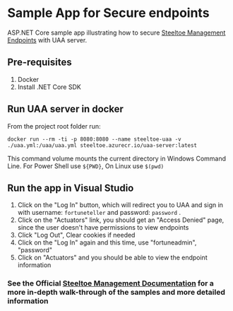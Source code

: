 ﻿# Sample App for Secure endpoints

ASP.NET Core sample app illustrating how to secure [Steeltoe Management Endpoints](https://github.com/SteeltoeOSS/Management) with UAA server.  

## Pre-requisites

1. Docker
2. Install .NET Core SDK

## Run UAA server in docker

From the project root folder run:

``` shell
docker run --rm -ti -p 8080:8080 --name steeltoe-uaa -v ./uaa.yml:/uaa/uaa.yml steeltoe.azurecr.io/uaa-server:latest
```

This command volume mounts the current directory in Windows Command Line. For Power Shell use `${PWD}`, On Linux use `$(pwd)`

## Run the app in Visual Studio

1. Click on the "Log In" button, which will redirect you to UAA and sign in with username: `fortuneteller` and password: `password` .
1. Click on the "Actuators" link, you should get an "Access Denied" page, since the user doesn't have permissions to view endpoints
1. Click "Log Out", Clear cookies if needed
1. Click on the "Log In" again and this time, use "fortuneadmin", "password"
1. Click on "Actuators" and you should be able to view the endpoint information

### See the Official [Steeltoe Management Documentation](https://steeltoe.io/docs/v3/management/) for a more in-depth walk-through of the samples and more detailed information
